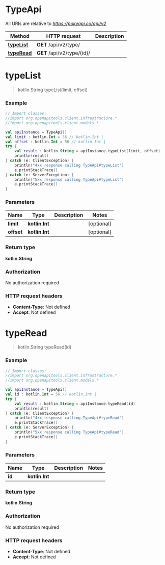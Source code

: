 # TypeApi

All URIs are relative to *https://pokeapi.co/api/v2*

Method | HTTP request | Description
------------- | ------------- | -------------
[**typeList**](TypeApi.md#typeList) | **GET** /api/v2/type/ | 
[**typeRead**](TypeApi.md#typeRead) | **GET** /api/v2/type/{id}/ | 


<a name="typeList"></a>
# **typeList**
> kotlin.String typeList(limit, offset)



### Example
```kotlin
// Import classes:
//import org.openapitools.client.infrastructure.*
//import org.openapitools.client.models.*

val apiInstance = TypeApi()
val limit : kotlin.Int = 56 // kotlin.Int | 
val offset : kotlin.Int = 56 // kotlin.Int | 
try {
    val result : kotlin.String = apiInstance.typeList(limit, offset)
    println(result)
} catch (e: ClientException) {
    println("4xx response calling TypeApi#typeList")
    e.printStackTrace()
} catch (e: ServerException) {
    println("5xx response calling TypeApi#typeList")
    e.printStackTrace()
}
```

### Parameters

Name | Type | Description  | Notes
------------- | ------------- | ------------- | -------------
 **limit** | **kotlin.Int**|  | [optional]
 **offset** | **kotlin.Int**|  | [optional]

### Return type

**kotlin.String**

### Authorization

No authorization required

### HTTP request headers

 - **Content-Type**: Not defined
 - **Accept**: Not defined

<a name="typeRead"></a>
# **typeRead**
> kotlin.String typeRead(id)



### Example
```kotlin
// Import classes:
//import org.openapitools.client.infrastructure.*
//import org.openapitools.client.models.*

val apiInstance = TypeApi()
val id : kotlin.Int = 56 // kotlin.Int | 
try {
    val result : kotlin.String = apiInstance.typeRead(id)
    println(result)
} catch (e: ClientException) {
    println("4xx response calling TypeApi#typeRead")
    e.printStackTrace()
} catch (e: ServerException) {
    println("5xx response calling TypeApi#typeRead")
    e.printStackTrace()
}
```

### Parameters

Name | Type | Description  | Notes
------------- | ------------- | ------------- | -------------
 **id** | **kotlin.Int**|  |

### Return type

**kotlin.String**

### Authorization

No authorization required

### HTTP request headers

 - **Content-Type**: Not defined
 - **Accept**: Not defined

